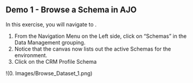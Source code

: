 ## Demo 1 - Browse a Schema in AJO

In this exercise, you will navigate to .

1.  From the Navigation Menu on the Left side, click on “Schemas” in the Data Management grouping.
2.  Notice that the canvas now lists out the active Schemas for the environment.
3.  Click on the CRM Profile Schema

!(0. Images/Browse_Dataset_1.png)


